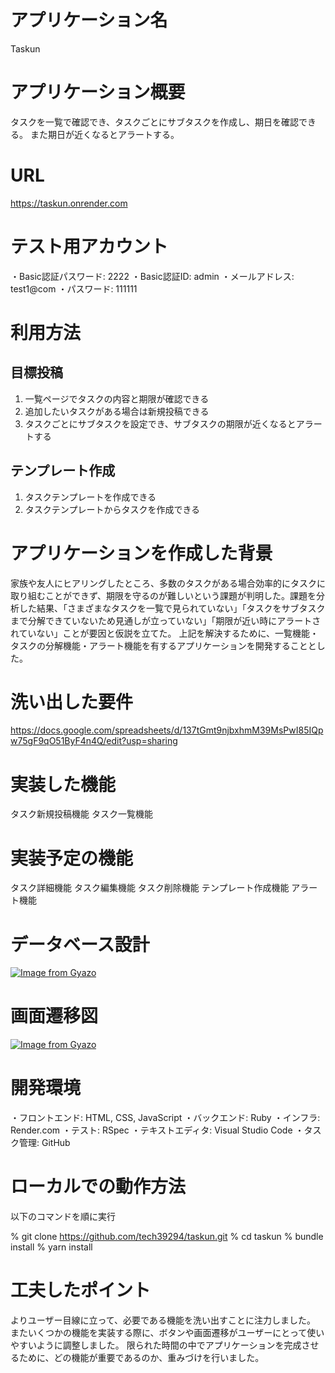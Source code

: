# アプリケーション名
Taskun

# アプリケーション概要
タスクを一覧で確認でき、タスクごとにサブタスクを作成し、期日を確認できる。
また期日が近くなるとアラートする。

# URL
https://taskun.onrender.com

# テスト用アカウント
・Basic認証パスワード: 2222
・Basic認証ID: admin
・メールアドレス: test1@com
・パスワード: 111111

# 利用方法
## 目標投稿
1. 一覧ページでタスクの内容と期限が確認できる
2. 追加したいタスクがある場合は新規投稿できる
3. タスクごとにサブタスクを設定でき、サブタスクの期限が近くなるとアラートする

## テンプレート作成
1. タスクテンプレートを作成できる
2. タスクテンプレートからタスクを作成できる

# アプリケーションを作成した背景
家族や友人にヒアリングしたところ、多数のタスクがある場合効率的にタスクに取り組むことができず、期限を守るのが難しいという課題が判明した。課題を分析した結果、「さまざまなタスクを一覧で見られていない」「タスクをサブタスクまで分解できていないため見通しが立っていない」「期限が近い時にアラートされていない」ことが要因と仮説を立てた。
上記を解決するために、一覧機能・タスクの分解機能・アラート機能を有するアプリケーションを開発することとした。

# 洗い出した要件
https://docs.google.com/spreadsheets/d/137tGmt9njbxhmM39MsPwI85IQpw75gF9qO51ByF4n4Q/edit?usp=sharing

# 実装した機能
タスク新規投稿機能
タスク一覧機能

# 実装予定の機能
タスク詳細機能
タスク編集機能
タスク削除機能
テンプレート作成機能
アラート機能

# データベース設計
[![Image from Gyazo](https://i.gyazo.com/04f997bade2211cfcd0e8579c0bc6c69.png)](https://gyazo.com/04f997bade2211cfcd0e8579c0bc6c69)


# 画面遷移図
[![Image from Gyazo](https://i.gyazo.com/73d7ef7940184044f13c8592f44817fd.png)](https://gyazo.com/73d7ef7940184044f13c8592f44817fd)


# 開発環境
・フロントエンド: HTML, CSS, JavaScript
・バックエンド: Ruby
・インフラ: Render.com
・テスト: RSpec
・テキストエディタ: Visual Studio Code
・タスク管理: GitHub


# ローカルでの動作方法
以下のコマンドを順に実行

% git clone https://github.com/tech39294/taskun.git
% cd taskun
% bundle install
% yarn install


# 工夫したポイント
よりユーザー目線に立って、必要である機能を洗い出すことに注力しました。
またいくつかの機能を実装する際に、ボタンや画面遷移がユーザーにとって使いやすいように調整しました。
限られた時間の中でアプリケーションを完成させるために、どの機能が重要であるのか、重みづけを行いました。

